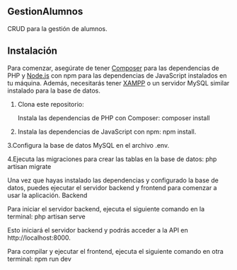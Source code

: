 ## GestionAlumnos

CRUD para la gestión de alumnos.

## Instalación

Para comenzar, asegúrate de tener [Composer](https://getcomposer.org/) para las dependencias de PHP y [Node.js](https://nodejs.org/) con npm para las dependencias de JavaScript instalados en tu máquina. Además, necesitarás tener [XAMPP](https://www.apachefriends.org/index.html) o un servidor MySQL similar instalado para la base de datos.

1. Clona este repositorio:

    Instala las dependencias de PHP con Composer: composer install

2. Instala las dependencias de JavaScript con npm: npm install.

3.Configura la base de datos MySQL en el archivo .env.


4.Ejecuta las migraciones para crear las tablas en la base de datos: php artisan migrate


Una vez que hayas instalado las dependencias y configurado la base de datos, puedes ejecutar el servidor backend y frontend para comenzar a usar la aplicación.
Backend

Para iniciar el servidor backend, ejecuta el siguiente comando en la terminal: php artisan serve

Esto iniciará el servidor backend y podrás acceder a la API en http://localhost:8000.

Para compilar y ejecutar el frontend, ejecuta el siguiente comando en otra terminal: npm run dev
